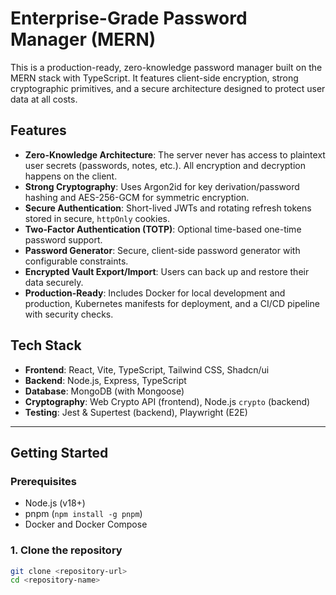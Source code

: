 # Enterprise-Grade Password Manager (MERN)

This is a production-ready, zero-knowledge password manager built on the MERN stack with TypeScript. It features client-side encryption, strong cryptographic primitives, and a secure architecture designed to protect user data at all costs.

## Features

- **Zero-Knowledge Architecture**: The server never has access to plaintext user secrets (passwords, notes, etc.). All encryption and decryption happens on the client.
- **Strong Cryptography**: Uses Argon2id for key derivation/password hashing and AES-256-GCM for symmetric encryption.
- **Secure Authentication**: Short-lived JWTs and rotating refresh tokens stored in secure, `httpOnly` cookies.
- **Two-Factor Authentication (TOTP)**: Optional time-based one-time password support.
- **Password Generator**: Secure, client-side password generator with configurable constraints.
- **Encrypted Vault Export/Import**: Users can back up and restore their data securely.
- **Production-Ready**: Includes Docker for local development and production, Kubernetes manifests for deployment, and a CI/CD pipeline with security checks.

## Tech Stack

- **Frontend**: React, Vite, TypeScript, Tailwind CSS, Shadcn/ui
- **Backend**: Node.js, Express, TypeScript
- **Database**: MongoDB (with Mongoose)
- **Cryptography**: Web Crypto API (frontend), Node.js `crypto` (backend)
- **Testing**: Jest & Supertest (backend), Playwright (E2E)

---

## Getting Started

### Prerequisites

- Node.js (v18+)
- pnpm (`npm install -g pnpm`)
- Docker and Docker Compose

### 1. Clone the repository

```bash
git clone <repository-url>
cd <repository-name>